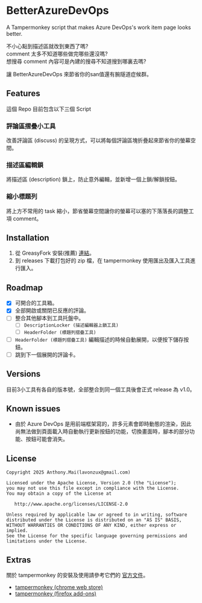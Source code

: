 # BetterAzureDevOps
A Tampermonkey script that makes Azure DevOps's work item page looks better. 


不小心點到描述區就改到東西了嗎?<br>
comment 太多不知道哪些做完哪些還沒嗎?<br>
想搜尋 comment 內容可是內建的搜尋不知道搜到哪裏去嗎?

讓 BetterAzureDevOps 來節省你的san值還有腕隧道症候群。

## Features

這個 Repo 目前包含以下三個 Script

### 評論區摺疊小工具
改善評論區 (discuss) 的呈現方式，可以將每個評論區塊折疊起來節省你的螢幕空間。

### 描述區編輯鎖
將描述區 (description) 鎖上，防止意外編輯，並新增一個上鎖/解鎖按鈕。

### 縮小標題列
將上方不常用的 task 縮小，節省螢幕空間讓你的螢幕可以塞的下落落長的調整工項 comment。


## Installation

1. 從 GreasyFork 安裝(推薦) [連結](https://greasyfork.org/zh-TW/scripts/552528)。
2. 到 releases 下載打包好的 zip 檔，在 tampermonkey 使用匯出及匯入工具進行匯入。


## Roadmap

- [x] 可開合的工具箱。
- [x] 全部開啟或關閉已反應的評論。
- [ ] 整合其他腳本到工具托盤中。
    - [ ] `DescriptionLocker (描述編輯器上鎖工具)` 
    - [ ] `HeaderFolder (標題列摺疊工具)`
- [ ] `HeaderFolder (標題列摺疊工具)` 編輯描述的時候自動展開，以便按下儲存按鈕。
- [ ] 跳到下一個展開的評論卡。

## Versions

目前3小工具有各自的版本號，全部整合到同一個工具後會正式 release 為 v1.0。


## Known issues

- 由於 Azure DevOps 是用前端框架寫的，許多元素會即時動態的渲染，因此尚無法做到頁面載入時自動執行更新按鈕的功能，切換畫面時，腳本的部分功能、按鈕可能會消失。

## License

```
Copyright 2025 Anthony.Mai(lavonzux@gmail.com)

Licensed under the Apache License, Version 2.0 (the "License");
you may not use this file except in compliance with the License.
You may obtain a copy of the License at

   http://www.apache.org/licenses/LICENSE-2.0

Unless required by applicable law or agreed to in writing, software
distributed under the License is distributed on an "AS IS" BASIS,
WITHOUT WARRANTIES OR CONDITIONS OF ANY KIND, either express or implied.
See the License for the specific language governing permissions and
limitations under the License.
```

## Extras

關於 tampermonkey 的安裝及使用請參考它們的 [官方文件](https://www.tampermonkey.net/)。

- [tampermonkey (chrome web store)](https://chromewebstore.google.com/detail/tampermonkey/dhdgffkkebhmkfjojejmpbldmpobfkfo?hl=zh-TW)
- [tampermonkey (firefox add-ons)](https://addons.mozilla.org/zh-TW/firefox/addon/tampermonkey/)
